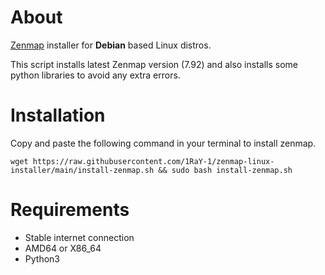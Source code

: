 # About
[Zenmap](https://nmap.org/zenmap/) installer for **Debian** based Linux distros.

This script installs latest Zenmap version (7.92) and also installs some python libraries to avoid any extra errors.

# Installation
Copy and paste the following command in your terminal to install zenmap.
```
wget https://raw.githubusercontent.com/1RaY-1/zenmap-linux-installer/main/install-zenmap.sh && sudo bash install-zenmap.sh
```

# Requirements
* Stable internet connection
* AMD64 or X86_64
* Python3
